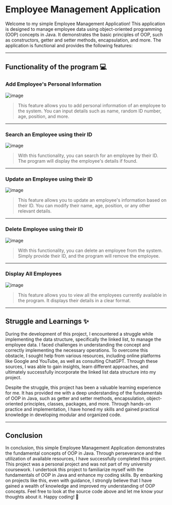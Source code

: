 # Employee Management Application
Welcome to my simple Employee Management Application! This application is designed to manage employee data using object-oriented programming (OOP) concepts in Java. It demonstrates the basic principles of OOP, such as constructors, getter and setter methods, encapsulation, and more. The application is functional and provides the following features:

---

## Functionality of the program 💻

### Add Employee's Personal Information 
![image](https://user-images.githubusercontent.com/129386460/230709108-04d4b25b-eb2c-44b5-a535-d337a5b8f7ca.png)<br>
> This feature allows you to add personal information of an employee to the system. You can input details such as name, random ID number, age, position, and more.

---

### Search an Employee using their ID  
![image](https://user-images.githubusercontent.com/129386460/230709115-ae4d14f7-88f2-46a3-813e-a5f0862d7975.png)<br>
> With this functionality, you can search for an employee by their ID. The program will display the employee's details if found.

---

### Update an Employee using their ID 

![image](https://user-images.githubusercontent.com/129386460/230709168-c44a9d53-f19a-43f3-92ad-199846f1fbd6.png) <br>
> This feature allows you to update an employee's information based on their ID. You can modify their name, age, position, or any other relevant details.

---

### Delete Employee using their ID 

![image](https://user-images.githubusercontent.com/129386460/230709213-2f112f96-333a-488f-b6d2-9b39b6db8d41.png)<br>
> With this functionality, you can delete an employee from the system. Simply provide their ID, and the program will remove the employee.

---

### Display All Employees 

![image](https://user-images.githubusercontent.com/129386460/230709338-ce14eac4-1379-442c-83ac-ca29c0e33831.png)<br>
> This feature allows you to view all the employees currently available in the program. It displays their details in a clear format.

---

## Struggle and Learnings ✨
During the development of this project, I encountered a struggle while implementing the data structure, specifically the linked list, to manage the employee data. I faced challenges in understanding the concept and correctly implementing the necessary operations. To overcome this obstacle, I sought help from various resources, including online platforms like Google and YouTube, as well as consulting ChatGPT. Through these sources, I was able to gain insights, learn different approaches, and ultimately successfully incorporate the linked list data structure into my project.

Despite the struggle, this project has been a valuable learning experience for me. It has provided me with a deep understanding of the fundamentals of OOP in Java, such as getter and setter methods, encapsulation, object-oriented principles, classes, packages, and more. Through hands-on practice and implementation, I have honed my skills and gained practical knowledge in developing modular and organized code.

---

## Conclusion
In conclusion, this simple Employee Management Application demonstrates the fundamental concepts of OOP in Java. Through perseverance and the utilization of available resources, I have successfully completed this project. This project was a personal project and was not part of my university coursework. I undertook this project to familiarize myself with the fundamentals of OOP in Java and enhance my coding skills. By embarking on projects like this, even with guidance, I strongly believe that I have gained a wealth of knowledge and improved my understanding of OOP concepts. Feel free to look at the source code above and let me know your thoughts about it. Happy coding! 🚀



 
